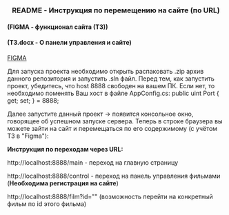 <h3 align="center"> README - Инструкция по перемещению на сайте (по URL) </h3>
<h4>(FIGMA - функционал сайта (ТЗ)) </h4>
<h4>(ТЗ.docx - О панели управления и сайте) </h4>

[FIGMA](https://www.figma.com/design/27MFM5D4OFnPZgZbwPc4tK/Untitled?node-id=1-1413&t=ab9rq5pXGn4wGg5s-0/)

Для запуска проекта необходимо открыть распаковать .zip архив данного репозитория и запустить .sln файл. Перед тем, как запустить проект, убедитесь, что host 8888 свободен на вашем ПК. Если нет, то необходимо поменять Ваш хост в файле AppConfig.cs: public uint Port { get; set; } = 8888;
 
Далее запустите данный проект -> появится консольное окно, говорящее об успешном запуске сервера.
Теперь в строке браузера вы можете зайти на сайт и перемещаться по его содержимому (с учётом ТЗ в "Figma"):

**Инструкция по переходам через URL:**

http://localhost:8888/main - переход на главную страницу

http://localhost:8888/control - переход на панель управления фильмами (**Необходима регистрация на сайте**)

http://localhost:8888/film?id="" (возможность перейти на конкретный фильм по id этого фильма)


